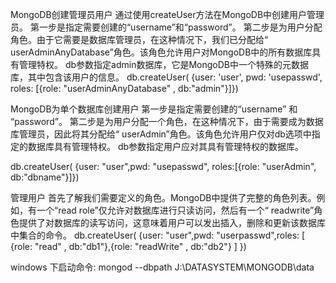 MongoDB创建管理员用户
通过使用createUser方法在MongoDB中创建用户管理员。
第一步是指定需要创建的“username”和“password”。
第二步是为用户分配角色。由于它需要是数据库管理员，在这种情况下，我们已分配给“ userAdminAnyDatabase”角色。该角色允许用户对MongoDB中的所有数据库具有管理特权。
db参数指定admin数据库，它是MongoDB中一个特殊的元数据库，其中包含该用户的信息。
db.createUser(
  {user: 'user', pwd: 'usepasswd', roles: [{role: "userAdminAnyDatabase" , db:"admin"}]})

MongoDB为单个数据库创建用户
第一步是指定需要创建的“username” 和 “password”。
第二步是为用户分配一个角色，在这种情况下，由于需要成为数据库管理员，因此将其分配给“ userAdmin”角色。该角色允许用户仅对db选项中指定的数据库具有管理特权。
db参数指定用户应对其具有管理特权的数据库。

db.createUser(
{user: "user",pwd: "usepasswd",
roles:[{role: "userAdmin", db:"dbname"}]})

管理用户
首先了解我们需要定义的角色。MongoDB中提供了完整的角色列表。例如，有一个“read role”仅允许对数据库进行只读访问，然后有一个“ readwrite”角色提供了对数据库的读写访问，这意味着用户可以发出插入，删除和更新该数据库中集合的命令。
db.createUser(
{user: "user",pwd: "userpasswd",roles:
  [
    {role: "read" , db:"db1"},{role: "readWrite" , db:"db2"}
  ]
})


windows 下启动命令:
mongod --dbpath J:\DATASYSTEM\MONGODB\data